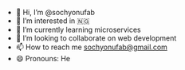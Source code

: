 - 👋 Hi, I’m @sochyonufab
- 👀 I’m interested in 🇳🇬
- 🌱 I’m currently learning microservices
- 💞️ I’m looking to collaborate on web development
- 📫 How to reach me sochyonufab@gmail.com
- 😄 Pronouns: He

